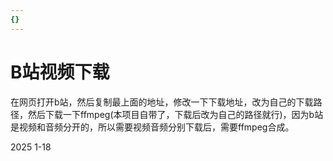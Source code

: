 ```yaml
---
{}
---
```

# B站视频下载

在网页打开b站，然后复制最上面的地址，修改一下下载地址，改为自己的下载路径，然后下载一下ffmpeg(本项目自带了，下载后改为自己的路径就行)，因为b站是视频和音频分开的，所以需要视频音频分别下载后，需要ffmpeg合成。

2025 1-18
